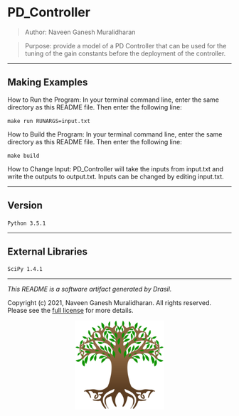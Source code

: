 # PD_Controller 
> Author: Naveen Ganesh Muralidharan

> Purpose: provide a model of a PD Controller that can be used for the tuning of the gain constants before the deployment of the controller.

------------------------------------------------------------
## Making Examples 
 How to Run the Program:
In your terminal command line, enter the same directory as this README file. Then enter the following line:
```
make run RUNARGS=input.txt
```

How to Build the Program:
In your terminal command line, enter the same directory as this README file. Then enter the following line:
```
make build
```

How to Change Input:
PD_Controller will take the inputs from input.txt and write the outputs to output.txt.
Inputs can be changed by editing input.txt.

------------------------------------------------------------
## Version 
 `Python 3.5.1`

------------------------------------------------------------
## External Libraries 
 `SciPy 1.4.1`

------------------------------------------------------------
*This README is a software artifact generated by Drasil.*

Copyright (c) 2021, Naveen Ganesh Muralidharan. All rights reserved. Please see the [full license](https://github.com/JacquesCarette/Drasil/blob/4b9ad0a3016fecb3c7a2aa82ab142f9e805b5cc8/LICENSE) for more details.

<p align="center">
<img src="../../../../drasil-website/WebInfo/images/Icon.png" alt="Drasil Tree" width="200" />
</p>
